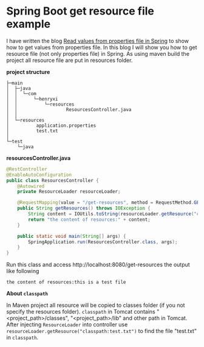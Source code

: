 # Spring Boot get resource file example
I have written the blog [Read values from properties file in Spring](http://www.henryxi.com/read-values-from-properties-file-in-spring) to 
show how to get values from properties file. In this blog I will show you how to get resource file (not only properties file)
in Spring. As using maven build the project all resource file are put in resources folder. 

**project structure**
```
├─main
│  ├─java
│  │  └─com
│  │      └─henryxi
│  │          └─resources
│  │                  ResourcesController.java
│  │
│  └─resources
│          application.properties
│          test.txt
│
└─test
    └─java
```

**resourcesController.java**
```java
@RestController
@EnableAutoConfiguration
public class ResourcesController {
    @Autowired
    private ResourceLoader resourceLoader;

    @RequestMapping(value = "/get-resources", method = RequestMethod.GET)
    public String getResources() throws IOException {
        String content = IOUtils.toString(resourceLoader.getResource("classpath:test.txt").getInputStream());
        return "the content of resources:" + content;
    }

    public static void main(String[] args) {
        SpringApplication.run(ResourcesController.class, args);
    }
}
```
Run this class and access http://localhost:8080/get-resources the output like following
```
the content of resources:this is a test file
```

**About `classpath`**

In Maven project all resource will be copied to classes folder (if you not specify the resources folder). `classpath`
in Tomcat contains "<project_path>/classes", "<project_path>/lib" and other path in Tomcat. After injecting `ResourceLoader` into controller
use `resourceLoader.getResource("classpath:test.txt")` to find the file "test.txt" in `classpath`.

